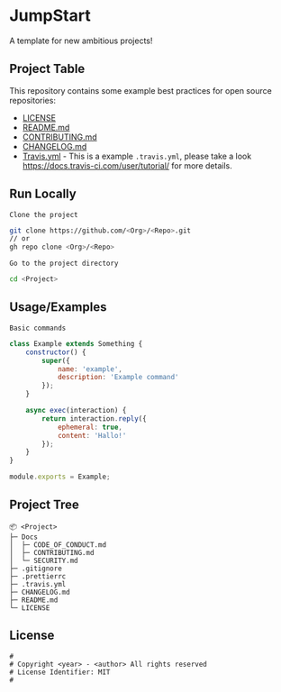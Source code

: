 # JumpStart

A template for new ambitious projects!

## Project Table

This repository contains some example best practices for open source repositories:

-   [LICENSE](LICENSE)
-   [README.md](README.md)
-   [CONTRIBUTING.md](./Docs/CONTRIBUTING.md)
-   [CHANGELOG.md](CHANGELOG.md)
-   [Travis.yml](.travis.yml) - This is a example `.travis.yml`, please take a look https://docs.travis-ci.com/user/tutorial/ for more details.

## Run Locally

`Clone the project`

```bash
git clone https://github.com/<Org>/<Repo>.git
// or
gh repo clone <Org>/<Repo>
```

`Go to the project directory`

```bash
cd <Project>
```

## Usage/Examples

`Basic commands`

```js
class Example extends Something {
	constructor() {
		super({
			name: 'example',
			description: 'Example command'
		});
	}

	async exec(interaction) {
		return interaction.reply({
			ephemeral: true,
			content: 'Hallo!'
		});
	}
}

module.exports = Example;
```

## Project Tree

```Txt
📦 <Project>
├─ Docs
│  ├─ CODE_OF_CONDUCT.md
│  ├─ CONTRIBUTING.md
│  └─ SECURITY.md
├─ .gitignore
├─ .prettierrc
├─ .travis.yml
├─ CHANGELOG.md
├─ README.md
└─ LICENSE
```

## License

```text
#
# Copyright <year> - <author> All rights reserved
# License Identifier: MIT
#
```
